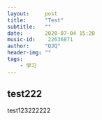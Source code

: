 ```yaml
---
layout:     post
title:      "Test"
subtitle:   ""
date:       2020-07-04 15:20
music-id:    22636871
author:     "QJQ"
header-img: ""
tags:
    - 学习
---
```

## test222

test123222222
